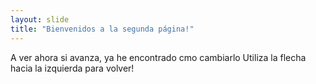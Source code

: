 ```yaml
---
layout: slide
title: "Bienvenidos a la segunda página!"
---
```

A ver ahora si avanza, ya he encontrado cmo cambiarlo
Utiliza la flecha hacia la izquierda para volver!
